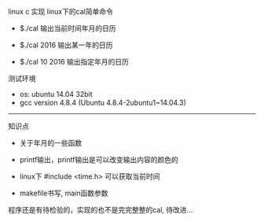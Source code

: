 linux c 实现 linux下的cal简单命令

* $./cal 
  输出当前时间年月的日历

* $./cal 2016
  输出某一年的日历

* $./cal 10 2016
  输出指定年月的日历

测试环境
 
* os: ubuntu 14.04 32bit
* gcc version 4.8.4 (Ubuntu 4.8.4-2ubuntu1~14.04.3) 

---

知识点

* 关于年月的一些函数

* printf输出，printf输出是可以改变输出内容的颜色的

* linux下 #include <time.h> 可以获取当前时间

* makefile书写, main函数参数


程序还是有待检验的，实现的也不是完完整整的cal, 待改进...
